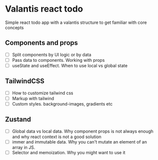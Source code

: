 # Valantis react todo

Simple react todo app with a valantis structure to get familiar with core concepts

## Components and props
- [ ] Split components by UI logic or by data
- [ ] Pass data to components. Working with props
- [ ] useState and useEffect. When to use local vs global state

## TailwindCSS
- [ ] How to customize tailwind css
- [ ] Markup with tailwind
- [ ] Custom styles. background-images, gradients etc

## Zustand
- [ ] Global data vs local data. Why component props is not always enough and why react context is not a good solution
- [ ] immer and immutable data. Why you can't mutate an element of an array in JS.
- [ ] Selector and memoization. Why you might want to use it